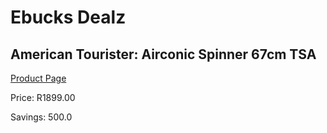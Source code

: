 
# Ebucks Dealz
## American Tourister: Airconic Spinner 67cm TSA
[Product Page](https://www.ebucks.com/web/shop/productSelected.do?prodId=1061559371&catId=1158501552)

Price: R1899.00

Savings: 500.0


	